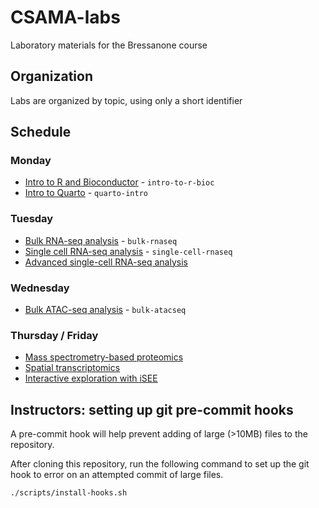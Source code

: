 # CSAMA-labs

Laboratory materials for the Bressanone course

## Organization

Labs are organized by topic, using only a short identifier

## Schedule

### Monday

* [Intro to R and Bioconductor](https://bioconductor.github.io/CSAMA-labs/intro-to-r-bioc/lab-1-intro-to-r-bioc.html) - `intro-to-r-bioc`
* [Intro to Quarto](https://bioconductor.github.io/CSAMA-labs/quarto-intro/quarto.html) - `quarto-intro`

### Tuesday

* [Bulk RNA-seq analysis](https://bioconductor.github.io/CSAMA-labs/bulk-rnaseq/rnaseqGene_CSAMA2024.html) - `bulk-rnaseq`
* [Single cell RNA-seq analysis](https://bioconductor.github.io/CSAMA-labs/single-cell-rnaseq/singlecell_CSAMA2024.html) - `single-cell-rnaseq`
* [Advanced single-cell RNA-seq analysis](https://ccb-hms.github.io/osca-workbench/)

### Wednesday

* [Bulk ATAC-seq analysis](https://bioconductor.github.io/CSAMA-labs/bulk-atacseq/fluent-genomics-v2.html) - `bulk-atacseq`

### Thursday / Friday

* [Mass spectrometry-based proteomics](https://rformassspectrometry.github.io/book/)
* [Spatial transcriptomics](https://bioconductor.github.io/CSAMA-labs/spatial-transcriptomics/spatial_CSAMA.html)
* [Interactive exploration with iSEE](https://csoneson.github.io/isee-lab-csama2024/)

## Instructors: setting up git pre-commit hooks

A pre-commit hook will help prevent adding of large (>10MB) files to
the repository. 

After cloning this repository, run the following command to set up the
git hook to error on an attempted commit of large files.

```sh
./scripts/install-hooks.sh
```
